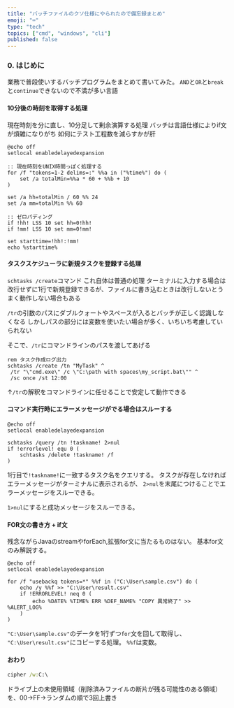 ```yaml
---
title: "バッチファイルのクソ仕様にやられたので備忘録まとめ"
emoji: "⌨"
type: "tech"
topics: ["cmd", "windows", "cli"]
published: false
---
```


### 0. はじめに
業務で普段使いするバッチプログラムをまとめて書いてみた。
`AND`と`OR`と`break`と`continue`できないので不満が多い言語

#### 10分後の時刻を取得する処理
現在時刻を分に直し、10分足して剰余演算する処理
バッチは言語仕様によりif文が煩雑になりがち
如何にテスト工程数を減らすかが肝
``` bat:batchfile
@echo off
setlocal enabledelayedexpansion

:: 現在時刻をUNIX時間っぽく処理する
for /f "tokens=1-2 delims=:" %%a in ("%time%") do (
    set /a totalMin=%%a * 60 + %%b + 10
)

set /a hh=totalMin / 60 %% 24
set /a mm=totalMin %% 60

:: ゼロパディング
if !hh! LSS 10 set hh=0!hh!
if !mm! LSS 10 set mm=0!mm!

set starttime=!hh!:!mm!
echo %starttime%
```


#### タスクスケジューラに新規タスクを登録する処理
`schtasks /create`コマンド
これ自体は普通の処理
ターミナルに入力する場合は改行せずに1行で新規登録できるが、ファイルに書き込むときは改行しないとうまく動作しない場合もある

`/tr`の引数のパスにダブルクォートやスペースが入るとバッチが正しく認識しなくなる
しかしパスの部分には変数を使いたい場合が多く、いちいち考慮していられない

そこで、`/tr`にコマンドラインのパスを渡してあげる
``` bat:batchfile
rem タスク作成ログ出力	
schtasks /create /tn "MyTask" ^
 /tr "\"cmd.exe\" /c \"C:\path with spaces\my_script.bat\"" ^
 /sc once /st 12:00
```
↑`/tr`の解釈をコマンドラインに任せることで安定して動作できる


#### コマンド実行時にエラーメッセージがでる場合はスルーする
``` bat:batchfile
@echo off
setlocal enabledelayedexpansion

schtasks /query /tn !taskname! 2>nul
if !errorlevel! equ 0 (
    schtasks /delete !taskname! /f
)
```
1行目で`!taskname!`に一致するタスク名をクエリする。
タスクが存在しなければエラーメッセージがターミナルに表示されるが、
`2>nul`を末尾につけることでエラーメッセージをスルーできる。

`1>nul`にすると成功メッセージをスルーできる。

#### FOR文の書き方 + if文
残念ながらJavaのstreamやforEach,拡張for文に当たるものはない。
基本for文のみ解説する。

``` bat:batchfile
@echo off
setlocal enabledelayedexpansion

for /f "usebackq tokens=*" %%f in ("C:\User\sample.csv") do (
	echo /y %%f >> "C:\User\result.csv"
	if !ERRORLEVEL! neq 0 (
        echo %DATE% %TIME% ERR %DEF_NAME% "COPY 異常終了" >> %ALERT_LOG%
    )
)
```
`"C:\User\sample.csv"`のデータを1行ずつ`for`文を回して取得し、
`"C:\User\result.csv"`にコピーする処理。
`%%f`は変数。

#### おわり

```bat
cipher /w:C:\
```
ドライブ上の未使用領域（削除済みファイルの断片が残る可能性のある領域）を、00→FF→ランダムの順で3回上書き